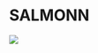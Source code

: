 # SALMONN

<div style='display:flex; gap: 0.25rem; '>
<a href='https://1ac8f49d955238c3f8.gradio.live'><img src='https://img.shields.io/badge/gradio-Demo-blue'></a>
</div>
